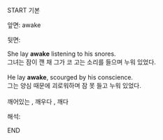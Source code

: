 START
기본

앞면:
awake


뒷면:
<div>She lay <strong>awake</strong> listening to his snores. </div><div><div>그녀는 잠이 깬 채 그가 코 고는 소리를 들으며 누워 있었다.<br><br><div>He lay <strong>awake</strong>, scourged by his conscience. </div><div><div>그는 양심 때문에 괴로워하며 잠 못 들고 누워 있었다.<br><br>깨어있는 , 깨우다 , 깨다</div></div></div></div>


해석:

END